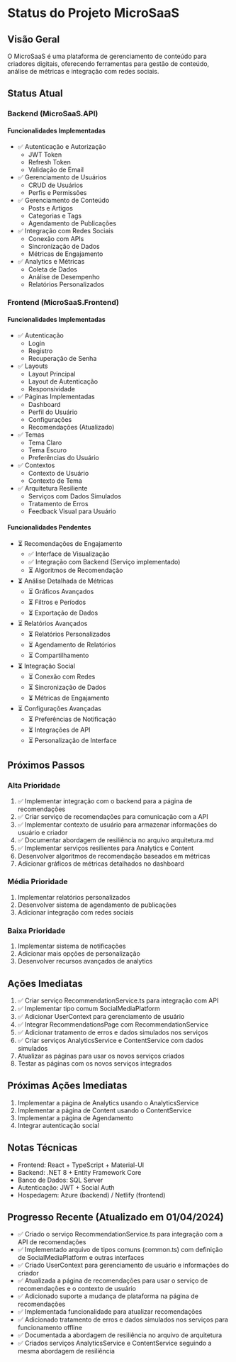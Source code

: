 # Status do Projeto MicroSaaS

## Visão Geral
O MicroSaaS é uma plataforma de gerenciamento de conteúdo para criadores digitais, oferecendo ferramentas para gestão de conteúdo, análise de métricas e integração com redes sociais.

## Status Atual

### Backend (MicroSaaS.API)

#### Funcionalidades Implementadas
- ✅ Autenticação e Autorização
  - JWT Token
  - Refresh Token
  - Validação de Email
- ✅ Gerenciamento de Usuários
  - CRUD de Usuários
  - Perfis e Permissões
- ✅ Gerenciamento de Conteúdo
  - Posts e Artigos
  - Categorias e Tags
  - Agendamento de Publicações
- ✅ Integração com Redes Sociais
  - Conexão com APIs
  - Sincronização de Dados
  - Métricas de Engajamento
- ✅ Analytics e Métricas
  - Coleta de Dados
  - Análise de Desempenho
  - Relatórios Personalizados

### Frontend (MicroSaaS.Frontend)

#### Funcionalidades Implementadas
- ✅ Autenticação
  - Login
  - Registro
  - Recuperação de Senha
- ✅ Layouts
  - Layout Principal
  - Layout de Autenticação
  - Responsividade
- ✅ Páginas Implementadas
  - Dashboard
  - Perfil do Usuário
  - Configurações
  - Recomendações (Atualizado)
- ✅ Temas
  - Tema Claro
  - Tema Escuro
  - Preferências do Usuário
- ✅ Contextos
  - Contexto de Usuário
  - Contexto de Tema
- ✅ Arquitetura Resiliente
  - Serviços com Dados Simulados
  - Tratamento de Erros
  - Feedback Visual para Usuário

#### Funcionalidades Pendentes
- ⏳ Recomendações de Engajamento
  - ✅ Interface de Visualização
  - ✅ Integração com Backend (Serviço implementado)
  - ⏳ Algoritmos de Recomendação
- ⏳ Análise Detalhada de Métricas
  - ⏳ Gráficos Avançados
  - ⏳ Filtros e Períodos
  - ⏳ Exportação de Dados
- ⏳ Relatórios Avançados
  - ⏳ Relatórios Personalizados
  - ⏳ Agendamento de Relatórios
  - ⏳ Compartilhamento
- ⏳ Integração Social
  - ⏳ Conexão com Redes
  - ⏳ Sincronização de Dados
  - ⏳ Métricas de Engajamento
- ⏳ Configurações Avançadas
  - ⏳ Preferências de Notificação
  - ⏳ Integrações de API
  - ⏳ Personalização de Interface

## Próximos Passos

### Alta Prioridade
1. ✅ Implementar integração com o backend para a página de recomendações
2. ✅ Criar serviço de recomendações para comunicação com a API
3. ✅ Implementar contexto de usuário para armazenar informações do usuário e criador
4. ✅ Documentar abordagem de resiliência no arquivo arquitetura.md
5. ✅ Implementar serviços resilientes para Analytics e Content
6. Desenvolver algoritmos de recomendação baseados em métricas
7. Adicionar gráficos de métricas detalhados no dashboard

### Média Prioridade
1. Implementar relatórios personalizados
2. Desenvolver sistema de agendamento de publicações
3. Adicionar integração com redes sociais

### Baixa Prioridade
1. Implementar sistema de notificações
2. Adicionar mais opções de personalização
3. Desenvolver recursos avançados de analytics

## Ações Imediatas
1. ✅ Criar serviço RecommendationService.ts para integração com API
2. ✅ Implementar tipo comum SocialMediaPlatform
3. ✅ Adicionar UserContext para gerenciamento de usuário
4. ✅ Integrar RecommendationsPage com RecommendationService
5. ✅ Adicionar tratamento de erros e dados simulados nos serviços
6. ✅ Criar serviços AnalyticsService e ContentService com dados simulados
7. Atualizar as páginas para usar os novos serviços criados
8. Testar as páginas com os novos serviços integrados

## Próximas Ações Imediatas
1. Implementar a página de Analytics usando o AnalyticsService
2. Implementar a página de Content usando o ContentService
3. Implementar a página de Agendamento
4. Integrar autenticação social

## Notas Técnicas
- Frontend: React + TypeScript + Material-UI
- Backend: .NET 8 + Entity Framework Core
- Banco de Dados: SQL Server
- Autenticação: JWT + Social Auth
- Hospedagem: Azure (backend) / Netlify (frontend)

## Progresso Recente (Atualizado em 01/04/2024)
- ✅ Criado o serviço RecommendationService.ts para integração com a API de recomendações
- ✅ Implementado arquivo de tipos comuns (common.ts) com definição de SocialMediaPlatform e outras interfaces
- ✅ Criado UserContext para gerenciamento de usuário e informações do criador
- ✅ Atualizada a página de recomendações para usar o serviço de recomendações e o contexto de usuário
- ✅ Adicionado suporte a mudança de plataforma na página de recomendações
- ✅ Implementada funcionalidade para atualizar recomendações
- ✅ Adicionado tratamento de erros e dados simulados nos serviços para funcionamento offline
- ✅ Documentada a abordagem de resiliência no arquivo de arquitetura
- ✅ Criados serviços AnalyticsService e ContentService seguindo a mesma abordagem de resiliência 
